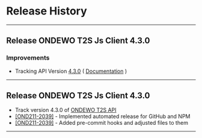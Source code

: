 # Release History

***************** 
## Release ONDEWO T2S Js Client 4.3.0 
 
### Improvements 
 * Tracking API Version [4.3.0](https://github.com/ondewo/ondewo-t2s-api/releases/tag/4.3.0) ( [Documentation](https://ondewo.github.io/ondewo-t2s-api/) ) 

*****************

## Release ONDEWO T2S Js Client 4.3.0

* Track version 4.3.0 of [ONDEWO T2S API](https://github.com/ondewo/ondewo-t2s-api/releases/4.3.0)
* [[OND211-2039]](https://ondewo.atlassian.net/browse/OND211-2039) - Implemented automated release for GitHub and NPM
* [[OND211-2039]](https://ondewo.atlassian.net/browse/OND211-2039) - Added pre-commit hooks and adjusted files to them

*****************
